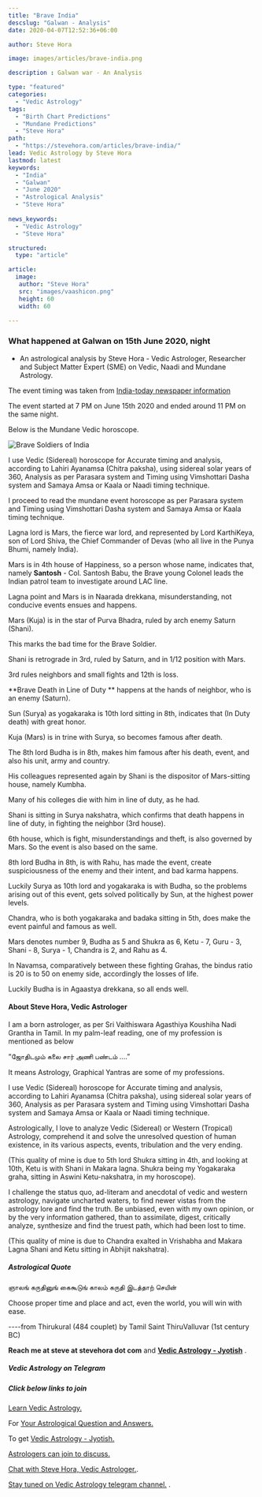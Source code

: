 ```yaml
---
title: "Brave India"
descslug: "Galwan - Analysis"
date: 2020-04-07T12:52:36+06:00

author: Steve Hora

image: images/articles/brave-india.png

description : Galwan war - An Analysis

type: "featured"
categories: 
  - "Vedic Astrology"
tags:
  - "Birth Chart Predictions"
  - "Mundane Predictions"
  - "Steve Hora"
path:
  - "https://stevehora.com/articles/brave-india/"  
lead: Vedic Astrology by Steve Hora
lastmod: latest 
keywords:
  - "India"
  - "Galwan"
  - "June 2020"
  - "Astrological Analysis"
  - "Steve Hora"
  
news_keywords:
  - "Vedic Astrology"
  - "Steve Hora"

structured:
  type: "article"

article:
  image:
   author: "Steve Hora"
   src: "images/vaashicon.png"
   height: 60
   width: 60
  
---
```

### What happened at Galwan on 15th June 2020, night

- An astrological analysis by Steve Hora - Vedic Astrologer, Researcher and Subject Matter Expert (SME) on Vedic, Naadi and Mundane Astrology.

The event timing was taken from [India-today newspaper information]( https://www.indiatoday.in/india/story/3-separate-brawls-outsider-chinese-troops-more-most-detailed-account-of-the-brutal-june-15-galwan-battle-1691185-2020-06-21)

The event started at 7 PM on June 15th 2020 and ended around 11 PM on the same night.

Below is the Mundane Vedic horoscope.

![Brave Soldiers of India](/images/articles/brave-india.png)

I use Vedic (Sidereal) horoscope for Accurate timing and analysis, according to Lahiri Ayanamsa (Chitra paksha), using sidereal solar years of 360, Analysis as per Parasara system and Timing using Vimshottari Dasha system and Samaya Amsa or Kaala or Naadi timing technique.

I proceed to read the mundane event horoscope as per Parasara system and Timing using Vimshottari Dasha system and Samaya Amsa or Kaala timing technique.

Lagna lord is Mars, the fierce war lord, and represented by Lord KarthiKeya, son of Lord Shiva, the Chief Commander of Devas (who all live in the Punya Bhumi, namely India).

Mars is in 4th house of Happiness, so a person whose name, indicates that, namely  **Santosh** - Col. Santosh Babu, the Brave young Colonel leads the Indian patrol team to investigate around LAC line.

Lagna point and Mars is in Naarada drekkana, misunderstanding, not conducive events ensues and happens.

Mars (Kuja) is in the star of Purva Bhadra, ruled by arch enemy Saturn (Shani).

This marks the bad time for the Brave Soldier.

Shani is retrograde in 3rd, ruled by Saturn, and in 1/12 position with Mars.

3rd rules neighbors and small fights and 12th is loss.

 **Brave Death in Line of Duty ** happens at the hands of neighbor, who is an enemy (Saturn).

Sun (Surya) as yogakaraka is 10th lord sitting in 8th, indicates that (In Duty death) with great honor.

Kuja (Mars) is in trine with Surya, so becomes famous after death.

The 8th lord Budha is in 8th, makes him famous after his death, event, and also his unit, army and country.

His colleagues represented again by Shani is the dispositor of Mars-sitting house, namely Kumbha.

Many of his colleges die with him in line of duty, as he had.

Shani is sitting in Surya nakshatra, which confirms that death happens in line of duty, in fighting the neighbor (3rd house).

6th house, which is fight, misunderstandings and theft, is also governed by Mars. So the event is also based on the same.

8th lord Budha in 8th, is with Rahu, has made the event, create suspiciousness of the enemy and their intent, and bad karma happens.

Luckily Surya as 10th lord and yogakaraka is with Budha, so the problems arising out of this event, gets solved politically by Sun, at the highest power levels.

Chandra, who is both yogakaraka and badaka sitting in 5th, does make the event painful and famous as well.

Mars denotes number 9, Budha as 5 and Shukra as 6, Ketu - 7, Guru - 3, Shani - 8, Surya - 1, Chandra is 2, and Rahu as 4.

In Navamsa, comparatively between these fighting Grahas, the bindus ratio is 20 is to 50 on enemy side, accordingly the losses of life.

Luckily Budha is in Agaastya drekkana, so all ends well.

#### About Steve Hora, Vedic Astrologer

I am a born astrologer, as per Sri Vaithiswara Agasthiya Koushiha Nadi Grantha in Tamil.
In my palm-leaf reading, one of my profession is mentioned as below

“ஜோதிடமும் கலை சார் அணி பண்டம் ….”

It means Astrology, Graphical Yantras are some of my professions.

I use Vedic (Sidereal) horoscope for Accurate timing and analysis, according to Lahiri Ayanamsa (Chitra paksha), using sidereal solar years of 360, Analysis as per Parasara system and Timing using Vimshottari Dasha system and Samaya Amsa or Kaala or Naadi timing technique.

Astrologically, I love to analyze Vedic (Sidereal) or Western (Tropical) Astrology, comprehend it and solve the unresolved question of human existence, in its various aspects, events, tribulation and the very ending.

(This quality of mine is due to 5th lord Shukra sitting in 4th, and looking at 10th, Ketu is with Shani in Makara lagna. Shukra being my Yogakaraka graha, sitting in Aswini Ketu-nakshatra, in my horoscope).

I challenge the status quo, ad-literam and anecdotal of vedic and western astrology, navigate uncharted waters, to find newer vistas from the astrology lore and find the truth. Be unbiased, even with my own opinion, or by the very information gathered, than to assimilate, digest, critically analyze, synthesize and find the truest path, which had been lost to time.

(This quality of mine is due to Chandra exalted in Vrishabha and Makara Lagna Shani and Ketu sitting in Abhijit nakshatra).

##### Astrological Quote
ஞாலங் கருதினுங் கைகூடுங் காலம் கருதி இடத்தாற் செயின்

Choose proper time and place and act, even the world, you will win with ease.

----from Thirukural (484 couplet) by Tamil Saint ThiruValluvar (1st century BC)


**Reach me at  steve at stevehora dot com**
and **[Vedic Astrology - Jyotish](https://stevehora.com)** .

##### Vedic Astrology on Telegram

##### Click below links to join

[Learn Vedic Astrology.](https://www.t.me/LearnVedicAstrology)

For [Your Astrological Question and Answers.](https://www.t.me/Q2AAstrology)

To get [Vedic Astrology - Jyotish.](https://www.t.me/vedic_astrology_advice)

[Astrologers can join to discuss.](https://www.t.me/VedicAstrologySpace)

[Chat with Steve Hora, Vedic Astrologer.](https://www.t.me/stevehora).

[Stay tuned on Vedic Astrology telegram channel.](https://www.t.me/stevehorachannel) .
